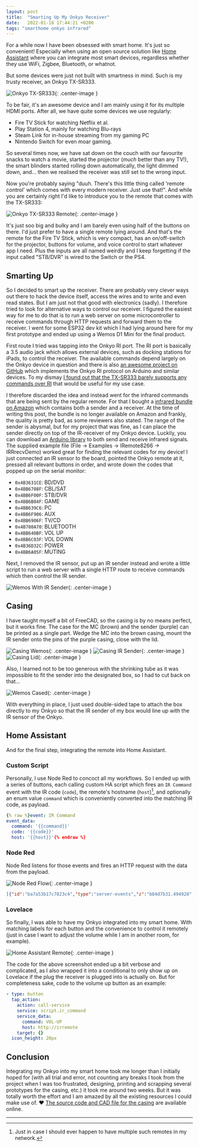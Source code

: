```yaml
---
layout: post
title:  "Smarting Up My Onkyo Receiver"
date:   2022-01-18 17:44:21 +0200
tags: "smarthome onkyo infrared"
---
```

For a while now I have been obsessed with smart home. It's just so convenient! Especially when using an open source solution like [Home Assistant][homeassistant] where you can integrate most smart devices, regardless whether they use WiFi, Zigbee, Bluetooth, or whatnot.

But some devices were just not built with smartness in mind. Such is my trusty receiver, an Onkyo TX-SR333. 

![Onkyo TX-SR333](/assets/images/onkyo/onkyo.jpg){: .center-image }


To be fair, it's an awesome device and I am mainly using it for its multiple HDMI ports. After all, we have quite some devices we use regularly:

- Fire TV Stick for watching Netflix et al.
- Play Station 4, mainly for watching Blu-rays 
- Steam Link for in-house streaming from my gaming PC
- Nintendo Switch for even moar gaming.

So several times now, we have sat down on the couch with our favourite snacks to watch a movie, started the projector (_much_ better than any TV!), the smart blinders started rolling down automatically, the light dimmed down, and... then we realised the receiver was still set to the wrong input. 

Now you're probably saying "duuh. There's this little thing called 'remote control' which comes with every modern receiver. Just use that!". And while you are certainly right I'd like to introduce you to the remote that comes with the TX-SR333:

![Onkyo TX-SR333 Remote](/assets/images/onkyo/remote.jpg){: .center-image }

It's just soo big and bulky and I am barely even using half of the buttons on there. I'd just prefer to have a single remote lying around. And that's the remote for the Fire TV Stick, which is very compact, has an on/off-switch for the projector, buttons for volume, and voice control to start whatever app I need. Plus the inputs are all named weirdly and I keep forgetting if the input called "STB/DVR" is wired to the Switch or the PS4.

## Smarting Up

So I decided to smart up the receiver. There are probably very clever ways out there to hack the device itself, access the wires and to write and even read states. But I am just not that good with electronics (sadly). I therefore tried to look for alternative ways to control our receiver. I figured the easiest way for me to do that is to run a web server on some microcontroller to receive commands through HTTP requests and forward them to the receiver. I went for some ESP32 dev kit which I had lying around here for my first prototype and ended up using a Wemos D1 Mini for the final product.

First route I tried was tapping into the Onkyo RI port. The RI port is basically a 3.5 audio jack which allows external devices, such as docking stations for iPads, to control the receiver. The available commands depend largely on the Onkyo device in question and there is also [an awesome project on GitHub][github-onkyo-ri] which implements the Onkyo RI protocol on Arduino and similar devices. To my dismay [I found out that the TX-SR333 barely supports any commands over RI][onkyo-ri-sr333] that would be useful for my use case. 

I therefore discarded the idea and instead went for the infrared commands that are being sent by the regular remote. For that I bought a [infrared bundle on Amazon][ir-module] which contains both a sender and a receiver. At the time of writing this post, the bundle is no longer available on Amazon and frankly, the quality is pretty bad, as some reviewers also stated. The range of the sender is abysmal, but for my project that was fine, as I can place the sender directly on top of the IR-receiver of my Onkyo device.
Luckily, you can download an [Arduino library][irremote-arduino] to both send and receive infrared signals. The supplied example file (File → Examples → IRemote8266 → IRRrecvDemo) worked great for finding the relevant codes for my device! I just connected an IR sensor to the board, pointed the Onkyo remote at it, pressed all relevant buttons in order, and wrote down the codes that popped up on the serial monitor:

- `0x4B3631CE`: BD/DVD
- `0x4BB6708F`: CBL/SAT
- `0x4BB6F00F`: STB/DVR
- `0x4BB6B04F`: GAME
- `0x4BB639C6`: PC
- `0x4BB6F906`: AUX
- `0x4BB6906F`: TV/CD
- `0x4B780A70`: BLUETOOTH
- `0x4BB640BF`: VOL UP
- `0x4BB6C03F`: VOL DOWN
- `0x4B36D32C`: POWER
- `0x4BB6A05F`: MUTING

Next, I removed the IR sensor, put up an IR sender instead and wrote a little script to run a web server with a single HTTP route to receive commands which then control the IR sender. 

![Wemos With IR Sender](/assets/images/onkyo/soldered.jpg){: .center-image }


## Casing
I have taught myself a bit of FreeCAD, so the casing is by no means perfect, but it works fine. The case for the MC (brown) and the sender (purple) can be printed as a single part. Wedge the MC into the brown casing, mount the IR sender onto the pins of the purple casing, close with the lid.

![Casing Wemos](/assets/images/onkyo/ir_box1.png){: .center-image }
![Casing IR Sender](/assets/images/onkyo/ir_box2.png){: .center-image }
![Casing Lid](/assets/images/onkyo/ir_box3.png){: .center-image }

Also, I learned not to be too generous with the shrinking tube as it was impossible to fit the sender into the designated box, so I had to cut back on that...

![Wemos Cased](/assets/images/onkyo/cased.jpg){: .center-image }

With everything in place, I just used double-sided tape to attach the box directly to my Onkyo so that the IR sender of my box would line up with the IR sensor of the Onkyo.

## Home Assistant
And for the final step, integrating the remote into Home Assistant.

### Custom Script
Personally, I use Node Red to concoct all my workflows. So I ended up with a series of buttons, each calling custom HA script which fires an `IR Command` event with the IR code (`code`), the remote's hostname (`host`)[^1], and optionally an enum value `command` which is conveniently converted into the matching IR code, as payload. 

```yaml
{% raw %}event: IR Command
event_data:
  command: '{{command}}'
  code: '{{code}}'
  host: '{{host}}'{% endraw %}
```

### Node Red
Node Red listens for those events and fires an HTTP request with the data from the payload.

![Node Red Flow](/assets/images/onkyo/ir_flow_node_red.png){: .center-image }

```json
[{"id":"ba7a53b17c7823c4","type":"server-events","z":"b84d7b31.494928","name":"","server":"2eeb6592.c7741a","version":1,"event_type":"IR Command","exposeToHomeAssistant":false,"haConfig":[{"property":"name","value":""},{"property":"icon","value":""}],"waitForRunning":true,"outputProperties":[{"property":"payload","propertyType":"msg","value":"","valueType":"eventData"},{"property":"topic","propertyType":"msg","value":"$outputData(\"eventData\").event_type","valueType":"jsonata"}],"x":300,"y":1080,"wires":[["19bba8ab230f05e0"]]},{"id":"67f43af1a1f7e625","type":"http request","z":"b84d7b31.494928","name":"","method":"use","ret":"txt","paytoqs":"ignore","url":"","tls":"","persist":false,"proxy":"","authType":"","senderr":false,"x":990,"y":1080,"wires":[[]]},{"id":"3a799b22ccfa0dc6","type":"function","z":"b84d7b31.494928","name":"set HTTP parameters","func":"msg.headers = {}\nmsg.method = \"POST\"\nmsg.url = msg.payload.event.host + \"/ir\";\nmsg.headers[\"content-type\"] = \"application/json\"\n\n\nmsg.payload = {\n    \"code\": msg.payload.event.code\n};\n\nreturn msg","outputs":1,"noerr":0,"initialize":"","finalize":"","libs":[],"x":780,"y":1080,"wires":[["67f43af1a1f7e625"]]},{"id":"19bba8ab230f05e0","type":"function","z":"b84d7b31.494928","name":"determine IR code","func":"const codes = {\n    \"BD-DVD\":    \"0x4B3631CE\",\n    \"CBL-SAT\":   \"0x4BB6708F\",\n    \"STB-DVR\":   \"0x4BB6F00F\",\n    \"GAME\":      \"0x4BB6B04F\",\n    \"PC\":        \"0x4BB639C6\",\n    \"TV-CD\":     \"0x4BB6906F\",\n    \"BLUETOOTH\": \"0x4B780A70\",\n    \"VOL-UP\":    \"0x4BB640BF\",\n    \"VOL-DOWN\":  \"0x4BB6C03F\",\n    \"MUTING\":    \"0x4BB6A05F\",\n    \"POWER\":     \"0x4B36D32C\"\n};\n\nif(msg.payload.event.code === \"\") {\n    msg.payload.event.code = codes[msg.payload.event.command]\n}\nreturn msg;","outputs":1,"noerr":0,"initialize":"","finalize":"","libs":[],"x":550,"y":1080,"wires":[["3a799b22ccfa0dc6"]]},{"id":"2eeb6592.c7741a","type":"server","name":"Home Assistant","version":1,"legacy":false,"addon":false,"rejectUnauthorizedCerts":false,"ha_boolean":"y|yes|true|on|home|open","connectionDelay":true,"cacheJson":true}]
```

### Lovelace 
So finally, I was able to have my Onkyo integrated into my smart home. With matching labels for each button and the convenience to control it remotely (just in case I want to adjust the volume while I am in another room, for example).

![Home Assistant Remote](/assets/images/onkyo/ir_ha_remote.png){: .center-image }

The code for the above screenshot ended up a bit verbose and complicated, as I also wrapped it into a conditional to only show up on Lovelace if the plug the receiver is plugged into is actually on. But for completeness sake, code to the volume up button as an example:

```yaml
- type: button
  tap_action:
    action: call-service
    service: script.ir_command
    service_data:
      command: VOL-UP
      host: http://irremote
    target: {}
  icon_height: 20px
```

## Conclusion
Integrating my Onkyo into my smart home took me longer than I initially hoped for (with all trial and error, not counting any breaks I took from the project when I was too frustrated, designing, printing and scrapping several prototypes for the casing, etc.) it took me around two weeks. But it was totally worth the effort and I am amazed by all the existing resources I could make use of. ❤️
[The source code and CAD file for the casing][repository] are available online.

<hr>

[homeassistant]: https://www.home-assistant.io/
[github-onkyo-ri]: https://github.com/docbender/Onkyo-RI
[onkyo-ri-sr333]: https://github.com/docbender/Onkyo-RI/issues/11
[irremote-arduino]: https://www.arduino.cc/reference/en/libraries/irremote/
[ir-module]: https://www.amazon.de/-/en/gp/product/B07912FFXV
[repository]: https://github.com/ogrady/HTTPOnkyoRIRemote

[^1]: Just in case I should ever happen to have multiple such remotes in my network.